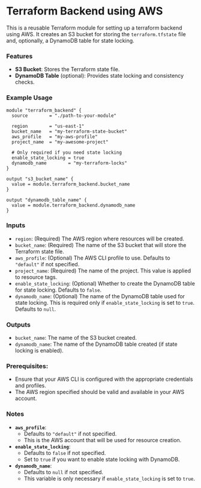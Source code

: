 # Terraform Backend using AWS

This is a reusable Terraform module for setting up a terraform backend using AWS. It creates an S3 bucket for storing the `terraform.tfstate` file and, optionally, a DynamoDB table for state locking.

### Features

- **S3 Bucket**: Stores the Terraform state file.
- **DynamoDB Table** (optional): Provides state locking and consistency checks.

### Example Usage

```hcl
module "terraform_backend" {
  source        = "./path-to-your-module"

  region        = "us-east-1"
  bucket_name   = "my-terraform-state-bucket"
  aws_profile   = "my-aws-profile"
  project_name  = "my-awesome-project"

  # Only required if you need state locking
  enable_state_locking = true
  dynamodb_name        = "my-terraform-locks"
}

output "s3_bucket_name" {
  value = module.terraform_backend.bucket_name
}

output "dynamodb_table_name" {
  value = module.terraform_backend.dynamodb_name
}
```

### Inputs

- `region`: (Required) The AWS region where resources will be created.
- `bucket_name`: (Required) The name of the S3 bucket that will store the Terraform state file.
- `aws_profile`: (Optional) The AWS CLI profile to use. Defaults to `"default"` if not specified.
- `project_name`: (Required) The name of the project. This value is applied to resource tags.
- `enable_state_locking`: (Optional) Whether to create the DynamoDB table for state locking. Defaults to `false`.
- `dynamodb_name`: (Optional) The name of the DynamoDB table used for state locking. This is required only if `enable_state_locking` is set to `true`. Defaults to `null`.

### Outputs

- `bucket_name`: The name of the S3 bucket created.
- `dynamodb_name`: The name of the DynamoDB table created (if state locking is enabled).

### Prerequisites:

- Ensure that your AWS CLI is configured with the appropriate credentials and profiles.
- The AWS region specified should be valid and available in your AWS account.

### Notes

- **`aws_profile`**:
  - Defaults to `"default"` if not specified.
  - This is the AWS account that will be used for resource creation.
- **`enable_state_locking`**:
  - Defaults to `false` if not specified.
  - Set to `true` if you want to enable state locking with DynamoDB.
- **`dynamodb_name`**:
  - Defaults to `null` if not specified.
  - This variable is only necessary if `enable_state_locking` is set to `true`.
